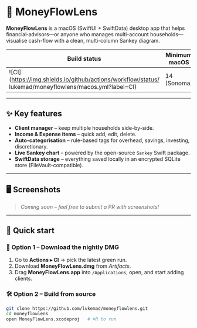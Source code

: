 # 💸 MoneyFlowLens

**MoneyFlowLens** is a macOS (SwiftUI + SwiftData) desktop app that helps financial‐advisors—or anyone who manages multi-account households—visualise cash-flow with a clean, multi-column Sankey diagram.

| Build status | Minimum macOS | Xcode | Swift |
|-------------|---------------|-------|-------|
| ![CI](https://img.shields.io/github/actions/workflow/status/ lukemad/moneyflowlens/macos.yml?label=CI) | 14 (Sonoma) | 15.4 | 5.10 |

---

## ✨ Key features

* **Client manager** – keep multiple households side-by-side.
* **Income & Expense items** – quick add, edit, delete.
* **Auto-categorisation** – rule-based tags for overhead, savings, investing, discretionary.
* **Live Sankey chart** – powered by the open-source `Sankey` Swift package.
* **SwiftData storage** – everything saved locally in an encrypted SQLite store (FileVault-compatible).

---

## 🖥 Screenshots

> *Coming soon – feel free to submit a PR with screenshots!*

---

## 🚀 Quick start

### 🍏 Option 1 – Download the nightly DMG

1. Go to **Actions ▸ CI** → pick the latest green run.
2. Download **MoneyFlowLens.dmg** from *Artifacts*.
3. Drag **MoneyFlowLens.app** into `/Applications`, open, and start adding clients.

### 🛠 Option 2 – Build from source

```bash
git clone https://github.com/lukemad/moneyflowlens.git
cd moneyflowlens
open MoneyFlowLens.xcodeproj   # ⌘R to run
